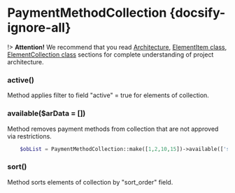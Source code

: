 # PaymentMethodCollection {docsify-ignore-all}
                    
!> **Attention!**  We recommend that you read [Architecture](architecture/architecture), [ElementItem class](architecture/item-class/item-class.md),
[ElementCollection class](architecture/collection-class/collection-class.md) sections for complete understanding of  project architecture.

### active()

Method applies filter to field "active" = true  for elements of collection.

### available($arData = [])

Method removes payment methods from collection that are not approved via restrictions.
```php
    $obList = PaymentMethodCollection::make([1,2,10,15])->available(['state' => 'NY']);
```

### sort()

Method sorts elements of collection by "sort_order" field.